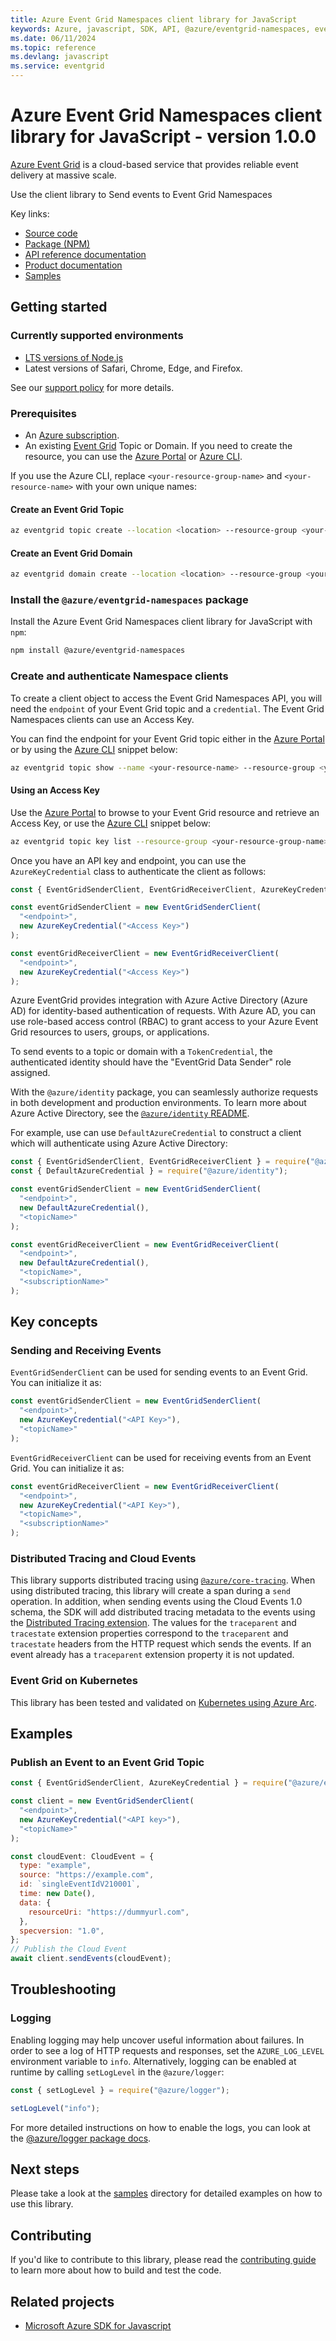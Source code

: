 ```yaml
---
title: Azure Event Grid Namespaces client library for JavaScript
keywords: Azure, javascript, SDK, API, @azure/eventgrid-namespaces, eventgrid
ms.date: 06/11/2024
ms.topic: reference
ms.devlang: javascript
ms.service: eventgrid
---
```

# Azure Event Grid Namespaces client library for JavaScript - version 1.0.0 


[Azure Event Grid](https://azure.microsoft.com/services/event-grid/) is a cloud-based service that provides reliable event delivery at massive scale.

Use the client library to Send events to Event Grid Namespaces 

Key links:

- [Source code](https://github.com/Azure/azure-sdk-for-js/blob/@azure/eventgrid-namespaces_1.0.0/sdk/eventgrid/eventgrid-namespaces/)
- [Package (NPM)](https://www.npmjs.com/package/@azure/eventgrid-namespaces)
- [API reference documentation](/javascript/api/@azure/eventgrid-namespaces/)
- [Product documentation](/azure/event-grid/)
- [Samples](https://github.com/Azure/azure-sdk-for-js/tree/@azure/eventgrid-namespaces_1.0.0/sdk/eventgrid/eventgrid-namespaces/samples)

## Getting started

### Currently supported environments

- [LTS versions of Node.js](https://github.com/nodejs/release#release-schedule)
- Latest versions of Safari, Chrome, Edge, and Firefox.

See our [support policy](https://github.com/Azure/azure-sdk-for-js/blob/@azure/eventgrid-namespaces_1.0.0/SUPPORT.md) for more details.

### Prerequisites

- An [Azure subscription][azure_sub].
- An existing [Event Grid][event_grid] Topic or Domain. If you need to create the resource, you can use the [Azure Portal][azure_portal] or [Azure CLI][azure_cli].

If you use the Azure CLI, replace `<your-resource-group-name>` and `<your-resource-name>` with your own unique names:

#### Create an Event Grid Topic

```bash
az eventgrid topic create --location <location> --resource-group <your-resource-group-name> --name <your-resource-name>
```

#### Create an Event Grid Domain

```bash
az eventgrid domain create --location <location> --resource-group <your-resource-group-name> --name <your-resource-name>
```

### Install the `@azure/eventgrid-namespaces` package

Install the Azure Event Grid Namespaces client library for JavaScript with `npm`:

```bash
npm install @azure/eventgrid-namespaces
```

### Create and authenticate Namespace clients

To create a client object to access the Event Grid Namespaces API, you will need the `endpoint` of your Event Grid topic and a `credential`. The Event Grid Namespaces clients can use an Access Key.

You can find the endpoint for your Event Grid topic either in the [Azure Portal][azure_portal] or by using the [Azure CLI][azure_cli] snippet below:

```bash
az eventgrid topic show --name <your-resource-name> --resource-group <your-resource-group-name> --query "endpoint"
```

#### Using an Access Key

Use the [Azure Portal][azure_portal] to browse to your Event Grid resource and retrieve an Access Key, or use the [Azure CLI][azure_cli] snippet below:

```bash
az eventgrid topic key list --resource-group <your-resource-group-name> --name <your-event-grid-topic-name>
```

Once you have an API key and endpoint, you can use the `AzureKeyCredential` class to authenticate the client as follows:

```js
const { EventGridSenderClient, EventGridReceiverClient, AzureKeyCredential } = require("@azure/eventgrid-namespaces");

const eventGridSenderClient = new EventGridSenderClient(
  "<endpoint>",
  new AzureKeyCredential("<Access Key>")
);

const eventGridReceiverClient = new EventGridReceiverClient(
  "<endpoint>",
  new AzureKeyCredential("<Access Key>")
);
```

Azure EventGrid provides integration with Azure Active Directory (Azure AD) for identity-based authentication of requests. With Azure AD, you can use role-based access control (RBAC) to grant access to your Azure Event Grid resources to users, groups, or applications.

To send events to a topic or domain with a `TokenCredential`, the authenticated identity should have the "EventGrid Data Sender" role assigned.

With the `@azure/identity` package, you can seamlessly authorize requests in both development and production environments. To learn more about Azure Active Directory, see the [`@azure/identity` README](https://github.com/Azure/azure-sdk-for-js/blob/@azure/eventgrid-namespaces_1.0.0/sdk/identity/identity/README.md).

For example, use can use `DefaultAzureCredential` to construct a client which will authenticate using Azure Active Directory:

```js
const { EventGridSenderClient, EventGridReceiverClient } = require("@azure/eventgrid-namespaces");
const { DefaultAzureCredential } = require("@azure/identity");

const eventGridSenderClient = new EventGridSenderClient(
  "<endpoint>",
  new DefaultAzureCredential(),
  "<topicName>"
);

const eventGridReceiverClient = new EventGridReceiverClient(
  "<endpoint>",
  new DefaultAzureCredential(),
  "<topicName>",
  "<subscriptionName>"
);
```

## Key concepts

### Sending and Receiving Events

`EventGridSenderClient` can be used for sending events to an Event Grid. You can initialize it as:

```js
const eventGridSenderClient = new EventGridSenderClient(
  "<endpoint>",
  new AzureKeyCredential("<API Key>"),
  "<topicName>"
);
```

`EventGridReceiverClient` can be used for receiving events from an Event Grid. You can initialize it as:

```js
const eventGridReceiverClient = new EventGridReceiverClient(
  "<endpoint>",
  new AzureKeyCredential("<API Key>"),
  "<topicName>",
  "<subscriptionName>"
);
```

### Distributed Tracing and Cloud Events

This library supports distributed tracing using [`@azure/core-tracing`][azure-core-tracing-github]. When using distributed tracing, this library will create a span during a `send` operation. In addition, when sending events using the Cloud Events 1.0 schema, the SDK will add distributed tracing metadata to the events using the [Distributed Tracing extension][cloud-events-distributed-tracing-spec]. The values for the `traceparent` and `tracestate` extension properties correspond to the `traceparent` and `tracestate` headers from the HTTP request which sends the events. If an event already has a `traceparent` extension property it is not updated.

### Event Grid on Kubernetes

This library has been tested and validated on [Kubernetes using Azure Arc][eventgrid-on-kubernetes-using-azure-arc].

## Examples

### Publish an Event to an Event Grid Topic

```js
const { EventGridSenderClient, AzureKeyCredential } = require("@azure/eventgrid-namespaces");

const client = new EventGridSenderClient(
  "<endpoint>",
  new AzureKeyCredential("<API key>"),
  "<topicName>"
);

const cloudEvent: CloudEvent = {
  type: "example",
  source: "https://example.com",
  id: `singleEventIdV210001`,
  time: new Date(),
  data: {
    resourceUri: "https://dummyurl.com",
  },
  specversion: "1.0",
};
// Publish the Cloud Event
await client.sendEvents(cloudEvent);
```

## Troubleshooting

### Logging

Enabling logging may help uncover useful information about failures. In order to see a log of HTTP requests and responses, set the `AZURE_LOG_LEVEL` environment variable to `info`. Alternatively, logging can be enabled at runtime by calling `setLogLevel` in the `@azure/logger`:

```javascript
const { setLogLevel } = require("@azure/logger");

setLogLevel("info");
```

For more detailed instructions on how to enable the logs, you can look at the [@azure/logger package docs](https://github.com/Azure/azure-sdk-for-js/tree/@azure/eventgrid-namespaces_1.0.0/sdk/core/logger).

## Next steps

Please take a look at the
[samples](https://github.com/Azure/azure-sdk-for-js/tree/@azure/eventgrid-namespaces_1.0.0/sdk/eventgrid/eventgrid-namespaces/samples)
directory for detailed examples on how to use this library.

## Contributing

If you'd like to contribute to this library, please read the [contributing guide](https://github.com/Azure/azure-sdk-for-js/blob/@azure/eventgrid-namespaces_1.0.0/CONTRIBUTING.md) to learn more about how to build and test the code.

## Related projects

- [Microsoft Azure SDK for Javascript](https://github.com/Azure/azure-sdk-for-js)



[azure_cli]: /cli/azure
[azure_sub]: https://azure.microsoft.com/free/
[event_grid]: /azure/event-grid
[azure_portal]: https://portal.azure.com
[azure-core-tracing-github]: https://github.com/Azure/azure-sdk-for-js/tree/@azure/eventgrid-namespaces_1.0.0/sdk/core/core-tracing
[cloud-events-distributed-tracing-spec]: https://github.com/cloudevents/spec/blob/v1.0.1/extensions/distributed-tracing.md
[eventgrid-on-kubernetes-using-azure-arc]: /azure/event-grid/kubernetes/

